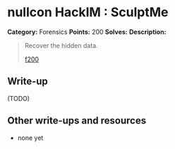 # nullcon HackIM : SculptMe

**Category:** Forensics
**Points:** 200
**Solves:** 
**Description:**

> Recover the hidden data.
> 
> 
> [f200](./f200)


## Write-up

(TODO)

## Other write-ups and resources

* none yet
